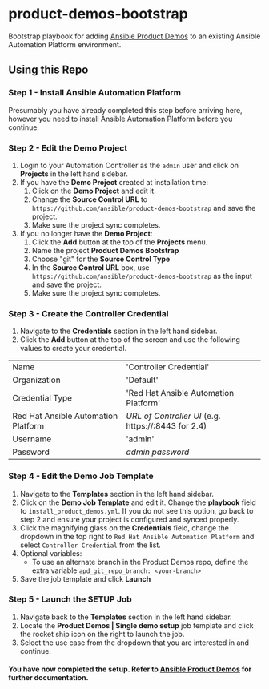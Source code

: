 # product-demos-bootstrap
Bootstrap playbook for adding [Ansible Product Demos](https://github.com/ansible/product-demos) to an existing Ansible Automation Platform environment.

## Using this Repo

### Step 1 - Install Ansible Automation Platform
Presumably you have already completed this step before arriving here, however you need to install Ansible Automation Platform before you continue.

### Step 2 - Edit the Demo Project
1. Login to your Automation Controller as the `admin` user and click on **Projects** in the left hand sidebar.
2. If you have the **Demo Project** created at installation time:
   1. Click on the **Demo Project** and edit it.
   2. Change the **Source Control URL** to `https://github.com/ansible/product-demos-bootstrap` and save the project.
   3. Make sure the project sync completes.
3. If you no longer have the **Demo Project**:
   1. Click the **Add** button at the top of the **Projects** menu.
   2. Name the project **Product Demos Bootstrap**
   3. Choose "git" for the **Source Control Type**
   4. In the **Source Control URL** box, use `https://github.com/ansible/product-demos-bootstrap` as the input and save the project.
   5. Make sure the project sync completes.

### Step 3 - Create the Controller Credential
1. Navigate to the **Credentials** section in the left hand sidebar.
2. Click the **Add** button at the top of the screen and use the following values to create your credential.

|      |                       |
|------|-----------------------|
| Name | 'Controller Credential' |
| Organization | 'Default' |
| Credential Type | 'Red Hat Ansible Automation Platform' |
| Red Hat Ansible Automation Platform | *URL of Controller UI* (e.g. https://<controller-host>:8443 for 2.4) |
| Username | 'admin' |
| Password | *admin password* |

### Step 4 - Edit the Demo Job Template
1. Navigate to the **Templates** section in the left hand sidebar.
2. Click on the **Demo Job Template** and edit it. Change the **playbook** field to `install_product_demos.yml`. If you do not see this option, go back to step 2 and ensure your project is configured and synced properly.
3. Click the magnifying glass on the **Credentials** field, change the dropdown in the top right to `Red Hat Ansible Automation Platform` and select `Controller Credential` from the list.
4. Optional variables:
   - To use an alternate branch in the Product Demos repo, define the extra variable `apd_git_repo_branch: <your-branch>`
6. Save the job template and click **Launch**

### Step 5 - Launch the SETUP Job
1. Navigate back to the **Templates** section in the left hand sidebar.
2. Locate the **Product Demos | Single demo setup** job template and click the rocket ship icon on the right to launch the job.
3. Select the use case from the dropdown that you are interested in and continue.


#### You have now completed the setup. Refer to [Ansible Product Demos](https://github.com/ansible/product-demos) for further documentation.
